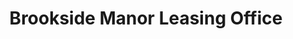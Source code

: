 ---
title: "Brookside Manor Leasing Office"
url: /brandon/brookside-manor-leasing-office/
shop: shop
---